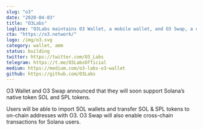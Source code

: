 ```yaml
---
slug: "o3"
date: "2020-04-03"
title: "O3Labs"
logline: "O3Labs maintains O3 Wallet, a mobile wallet, and O3 Swap, a cross-chain aggregation protocol."
cta: "https://o3.network/"
logo: /img/o3.svg
category: wallet, amm
status: building
twitter: https://twitter.com/O3_Labs
telegram: https://t.me/O3LabsOfficial
medium: https://medium.com/o3-labs-o3-wallet
github: https://github.com/O3Labs
---
```


O3 Wallet and O3 Swap announced that they will soon support Solana’s native token SOL and SPL tokens.

Users will be able to import SOL wallets and transfer SOL & SPL tokens to on-chain addresses with O3. O3 Swap will also enable cross-chain transactions for Solana users.
